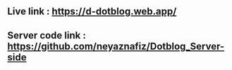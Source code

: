 ## Live link : https://d-dotblog.web.app/

## Server code link : https://github.com/neyaznafiz/Dotblog_Server-side